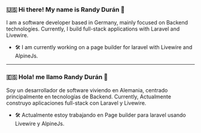 ### 🇺🇸 Hi there! My name is Randy Durán  👋

I am a software developer based in Germany, mainly focused on Backend technologies. Currently, I build full-stack applications with Laravel and Livewire.

- 🛠 I am currently working on a page builder for laravel with Livewire and AlpineJs.

---

### 🇪🇸 Hola! me llamo Randy Durán  👋

Soy un desarrollador de software viviendo en Alemania, centrado principalmente en tecnologías de Backend. Currently, Actualmente construyo aplicaciones full-stack con Laravel y Livewire.

- 🛠 Actualmente estoy trabajando en Page builder para laravel usando Livewire y AlpineJs.

<!--
**randuran/randuran** is a ✨ _special_ ✨ repository because its `README.md` (this file) appears on your GitHub profile.

Here are some ideas to get you started:

- 🔭 I’m currently working on ...
- 🌱 I’m currently learning ...
- 👯 I’m looking to collaborate on ...
- 🤔 I’m looking for help with ...
- 💬 Ask me about ...
- 📫 How to reach me: ...
- 😄 Pronouns: ...
- ⚡ Fun fact: ...
-->
